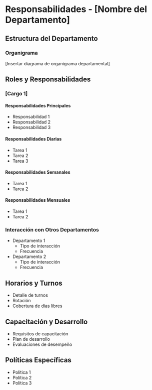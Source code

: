# Responsabilidades - [Nombre del Departamento]

## Estructura del Departamento

### Organigrama
[Insertar diagrama de organigrama departamental]

## Roles y Responsabilidades

### [Cargo 1]

#### Responsabilidades Principales
- Responsabilidad 1
- Responsabilidad 2
- Responsabilidad 3

#### Responsabilidades Diarias
- Tarea 1
- Tarea 2
- Tarea 3

#### Responsabilidades Semanales
- Tarea 1
- Tarea 2

#### Responsabilidades Mensuales
- Tarea 1
- Tarea 2

### Interacción con Otros Departamentos
- Departamento 1
  - Tipo de interacción
  - Frecuencia
- Departamento 2
  - Tipo de interacción
  - Frecuencia

## Horarios y Turnos
- Detalle de turnos
- Rotación
- Cobertura de días libres

## Capacitación y Desarrollo
- Requisitos de capacitación
- Plan de desarrollo
- Evaluaciones de desempeño

## Políticas Específicas
- Política 1
- Política 2
- Política 3